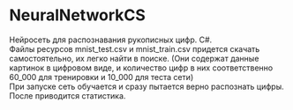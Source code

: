 # NeuralNetworkCS
Нейросеть для распознавания рукописных цифр. C#.  
Файлы ресурсов mnist_test.csv и mnist_train.csv придется скачать самостоятельно, их легко найти в поиске. (Они содержат данные картинок в цифровом виде, и количество цифр в них соответственно 60_000 для тренировки и 10_000 для теста сети)  
При запуске сеть обучается и сразу пытается верно распознать цифры. После приводится статистика.
